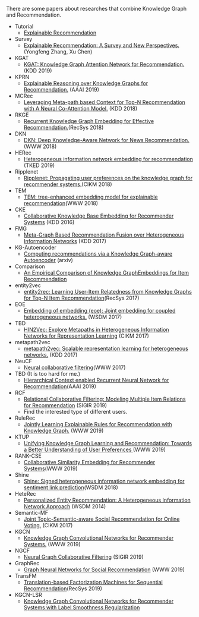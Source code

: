 There are some papers about researches that combine Knowledge Graph and Recommendation.
* Tutorial
  - [Explainable Recommendation](http://www.nextcenter.org/wp-content/uploads/2018/10/12.-Wang-Xiang.pdf)
* Survey
  - [Explainable Recommendation: A Survey and New Perspectives.](https://arxiv.org/pdf/1804.11192.pdf)(Yongfeng Zhang, Xu Chen)
* KGAT
  - [KGAT: Knowledge Graph Attention Network for Recommendation.]()(KDD 2019)
* KPRN
  - [Explainable Reasoning over Knowledge Graphs for Recommendation.](https://arxiv.org/pdf/1811.04540.pdf) (AAAI 2019)
* MCRec
  - [Leveraging Meta-path based Context for Top-N Recommendation with A Neural Co-Attention Model.](http://www.shichuan.org/doc/47.pdf) (KDD 2018)
* RKGE
  - [Recurrent Knowledge Graph Embedding for Effective Recommendation.](https://yangjiera.github.io/works/recsys2018.pdf)(RecSys 2018)
* DKN
  - [DKN: Deep Knowledge-Aware Network for News Recommendation.](https://arxiv.org/pdf/1801.08284.pdf) (WWW 2018)
* HERec
  - [Heterogeneous information network embedding for recommendation](https://arxiv.org/pdf/1711.10730.pdf) (TKED 2019)
* Ripplenet
  - [Ripplenet: Propagating user preferences on the knowledge graph for recommender systems.](https://arxiv.org/pdf/1803.03467.pdf)(CIKM 2018)
* TEM
  - [TEM: tree-enhanced embedding model for explainable recommendation](https://www.comp.nus.edu.sg/~xiangnan/papers/www18-tem.pdf)(WWW 2018)
* CKE
  - [Collaborative Knowledge Base Embedding for Recommender Systems](https://www.kdd.org/kdd2016/papers/files/adf0066-zhangA.pdf) (KDD 2016)
* FMG
  - [Meta-Graph Based Recommendation Fusion over Heterogeneous Information Networks](http://www.cse.ust.hk/~hzhaoaf/data/kdd17-paper.pdf) (KDD 2017)
* KG-Autoencoder
  - [Computing recommendations via a Knowledge Graph-aware Autoencoder](https://arxiv.org/pdf/1807.05006.pdf) (arxiv)
* Comparison
  - [An Empirical Comparison of Knowledge GraphEmbeddings for Item Recommendation](http://ceur-ws.org/Vol-2106/paper2.pdf)
* entity2vec
  - [entity2rec: Learning User-Item Relatedness from Knowledge Graphs for Top-N Item Recommendation](http://giusepperizzo.github.io/publications/Palumbo_Rizzo-RecSys2017.pdf)(RecSys 2017)
* EOE
  - [Embedding of embedding (eoe): Joint embedding for coupled heterogeneous networks.](http://shichuan.org/hin/time/2017.%20WSDM%20Embedding%20of%20Embedding%20EOE%20Joint%20Embedding%20for%20Coupled%20Heterogeneous%20Networks.pdf) (WSDM 2017)
* TBD 
  - [HIN2Vec: Explore Metapaths in Heterogeneous Information Networks for Representation Learning]() (CIKM 2017)
* metapath2vec
  - [metapath2vec: Scalable representation learning for heterogeneous networks.](https://ericdongyx.github.io/papers/KDD17-dong-chawla-swami-metapath2vec.pdf) (KDD 2017)
* NeuCF
  - [Neural collaborative filtering](https://www.comp.nus.edu.sg/~xiangnan/papers/ncf.pdf)(WWW 2017)
* TBD (It is too hard for me.)
  - [Hierarchical Context enabled Recurrent Neural Network for Recommendation](https://arxiv.org/pdf/1904.12674.pdf)(AAAI 2019)
* RCF 
  - [Relational Collaborative Filtering: Modeling Multiple Item Relations for Recommendation](https://arxiv.org/pdf/1904.12796.pdf) (SIGIR 2019)
  - Find the interested type of different users.
* RuleRec
  - [Jointly Learning Explainable Rules for Recommendation with Knowledge Graph.](https://arxiv.org/pdf/1903.03714.pdf) (WWW 2019)
* KTUP
  - [Unifying Knowledge Graph Learning and Recommendation:
Towards a Better Understanding of User Preferences
](https://arxiv.org/pdf/1902.06236.pdf) (WWW 2019)
* RANK-CSE
  - [Collaborative Similarity Embedding for Recommender Systems](https://arxiv.org/pdf/1902.06188.pdf)(WWW 2019)
* Shine
  - [Shine: Signed heterogeneous information network embedding for sentiment link prediction](https://arxiv.org/pdf/1712.00732.pdf)(WSDM 2018)
* HeteRec
  - [Personalized Entity Recommendation: A Heterogeneous Information Network Approach](http://hanj.cs.illinois.edu/pdf/wsdm14_xyu.pdf) (WSDM 2014)
* Semantic-MF
  - [Joint Topic-Semantic-aware Social Recommendation for Online Voting.](https://arxiv.org/pdf/1712.00731.pdf) (CIKM 2017)
* KGCN
  - [Knowledge Graph Convolutional Networks for Recommender Systems.](https://arxiv.org/pdf/1904.12575.pdf) (WWW 2019)
* NGCF
  - [Neural Graph Collaborative Filtering](https://www.comp.nus.edu.sg/~xiangnan/papers/sigir19-NGCF.pdf) (SIGIR 2019)
* GraphRec
  - [Graph Neural Networks for Social Recommendation](https://arxiv.org/pdf/1902.07243.pdf) (WWW 2019)
* TransFM
  - [Translation-based Factorization Machines for Sequential Recommendation](https://cseweb.ucsd.edu/~jmcauley/pdfs/recsys18a.pdf)(RecSys 2019)
* KGCN-LSR
  - [Knowledge Graph Convolutional Networks for Recommender Systems with Label Smoothness Regularization](https://arxiv.org/pdf/1905.04413.pdf)
